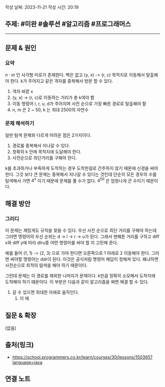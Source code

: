 작성 날짜: 2023-11-21
작성 시간: 20:19

## 주제: #미완 #솔루션 #알고리즘 #프로그래머스

----

## 문제 & 원인

### 요약
$n \cdot m$  인 사각형 미로가 존재한다. 벽은 없고 (y, x) -> (r, c) 목적지로 이동해서 탈출해야 한다.
k가 주어지고 같은 격자를 중복해서 방문 할 수 있다.

1. 격자 바깥 x
2. (y, x) -> (r, c)로 이동하는 거리가 총 k여야 함
3. 이동 명령어 l, r, u, d가 주어지며 사전 순으로 가장 빠른 경로로 탈출해야 함
4. n, m 은 2 ~ 50, k 는 최대 2500의 자연수

### 문제 해석하기
일반 탐색 문제와 다르게 어려운 점은 2가지이다.

1. 경로를 중복해서 지나갈 수 있다.
2. 정확히 k 안에 목적지에 도달해야 한다.
3. 사전순으로 최단거리를 구해야 한다.

k를 초과하거나 부족하게 도착하는 경우 도착한걸로 간주하지 않기 때문에 신경을 써야 한다. 그것 보다 큰 문제는 중복해서 지나갈 수 있다는 것인데 단순히 모든 경우의 수를 탐색해서 가면 $4^n$ 이기 때문에 문제를 풀 수가 없다. $4^{50}$ 은 엄청나게 큰 수이기 때문이다.


## 해결 방안

### 그리디
이 문제는 재밌게도 규칙을 찾을 수 있다. 우선 사전 순으로 최단 거리를 구해야 하는데 그러면 명령어의 우선 순위는 d -> l -> r -> u가 된다. 그래서 맨해튼 거리를 구하고 diff x와 diff y에 따라 dlru중 어떤 명령어를 써야 할 지 고민해 준다.

예를 들어 (1, 1) -> (2, 3) 으로 가야 한다면 오른쪽으로 1 아래로 2 이동해야 한다. 그러면 써야할 명령어는 ddr이 된다. 이것은 공식처럼 명령어 해답이 정해져 있다. 왜냐하면 사전순으로 최적의 탐색을 해야 하기 때문이다.

그런데 문제는 이 경로를 제외한 나머지가 문제이다. k만큼 정확히 소모해서 도착지에 도착해야 하기 떄문이다. 이 부분은 다음과 같이 알고리즘을 짜면 해결 할 수 있다.


1. 갈 수 있으면 최대한 아래로 움직인다.
	1. 이 때 


## 질문 & 확장

(없음)

## 출처(링크)
- https://school.programmers.co.kr/learn/courses/30/lessons/150365?language=java

## 연결 노트
